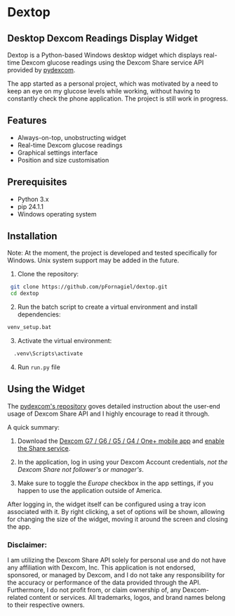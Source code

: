 # Dextop
## Desktop Dexcom Readings Display Widget

Dextop is a Python-based Windows desktop widget which displays real-time Dexcom glucose readings using the Dexcom Share service API provided by [pydexcom](https://github.com/gagebenne/pydexcom). 

The app started as a personal project, which was motivated by a need to keep an eye on my glucose levels while working, without having to constantly check the phone application. The project is still work in progress.

## Features

- Always-on-top, unobstructing widget
- Real-time Dexcom glucose readings
- Graphical settings interface
- Position and size customisation

## Prerequisites
- Python 3.x
- pip 24.1.1
- Windows operating system

## Installation

Note: At the moment, the project is developed and tested specifically for Windows. Unix system support may be added in the future.

1. Clone the repository:
  ```bash
   git clone https://github.com/pFornagiel/dextop.git
   cd dextop
  ```
2. Run the batch script to create a virtual environment and install dependencies:

  ```bash
  venv_setup.bat
  ```
3. Activate the virtual environment:
```bash
  .venv\Scripts\activate
  ```

4. Run `run.py` file

## Using the Widget

The [pydexcom's repository](https://github.com/gagebenne/pydexcom) goves detailed instruction about the user-end usage of Dexcom Share API and I highly encourage to read it through. 

A quick summary:
1. Download the [Dexcom G7 / G6 / G5 / G4 / One+ mobile app](https://www.dexcom.com/apps) and [enable the Share service](https://provider.dexcom.com/education-research/cgm-education-use/videos/setting-dexcom-share-and-follow).

2. In the application, log in using your Dexcom Account credentials, *not the Dexcom Share not follower's or manager's*.

3. Make sure to toggle the *Europe* checkbox in the app settings, if you happen to use the application outside of America.

After logging in, the widget itself can be configured using a tray icon associated with it. By right clicking, a set of options will be shown, allowing for changing the size of the widget, moving it around the screen and closing the app.

### Disclaimer:

I am utilizing the Dexcom Share API solely for personal use and do not have any affiliation with Dexcom, Inc. This application is not endorsed, sponsored, or managed by Dexcom, and I do not take any responsibility for the accuracy or performance of the data provided through the API. Furthermore, I do not profit from, or claim ownership of, any Dexcom-related content or services. All trademarks, logos, and brand names belong to their respective owners.
